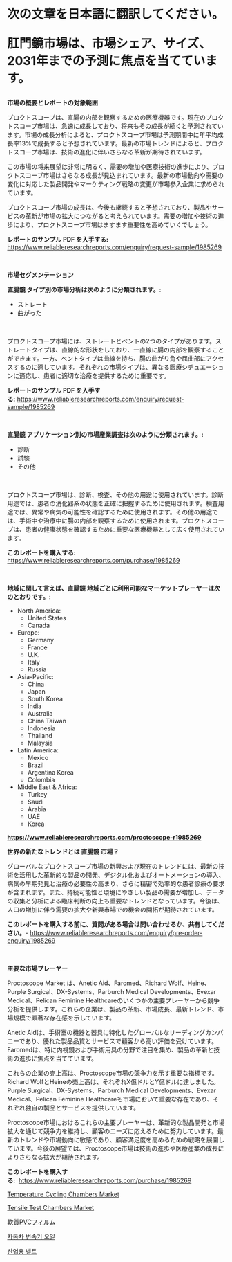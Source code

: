 <p><h1>次の文章を日本語に翻訳してください。

肛門鏡市場は、市場シェア、サイズ、2031年までの予測に焦点を当てています。</h1></p><p><strong>市場の概要とレポートの対象範囲</strong></p>
<p><p>プロクトスコープは、直腸の内部を観察するための医療機器です。現在のプロクトスコープ市場は、急速に成長しており、将来もその成長が続くと予測されています。市場の成長分析によると、プロクトスコープ市場は予測期間中に年平均成長率13%で成長すると予想されています。最新の市場トレンドによると、プロクトスコープ市場は、技術の進化に伴いさらなる革新が期待されています。</p><p>この市場の将来展望は非常に明るく、需要の増加や医療技術の進歩により、プロクトスコープ市場はさらなる成長が見込まれています。最新の市場動向や需要の変化に対応した製品開発やマーケティング戦略の変更が市場参入企業に求められています。</p><p>プロクトスコープ市場の成長は、今後も継続すると予想されており、製品やサービスの革新が市場の拡大につながると考えられています。需要の増加や技術の進歩により、プロクトスコープ市場はますます重要性を高めていくでしょう。</p></p>
<p><strong>レポートのサンプル PDF を入手する:</strong> <a href="https://www.reliableresearchreports.com/enquiry/request-sample/1985269">https://www.reliableresearchreports.com/enquiry/request-sample/1985269</a></p>
<p>&nbsp;</p>
<p><strong>市場セグメンテーション</strong></p>
<p><strong>直腸鏡 タイプ別の市場分析は次のように分類されます。:</strong></p>
<p><ul><li>ストレート</li><li>曲がった</li></ul></p>
<p>&nbsp;</p>
<p><p>プロクトスコープ市場には、ストレートとベントの2つのタイプがあります。ストレートタイプは、直線的な形状をしており、一直線に腸の内部を観察することができます。一方、ベントタイプは曲線を持ち、腸の曲がり角や屈曲部にアクセスするのに適しています。それぞれの市場タイプは、異なる医療シチュエーションに適応し、患者に適切な治療を提供するために重要です。</p></p>
<p><strong>レポートのサンプル PDF を入手する:</strong>&nbsp;<a href="https://www.reliableresearchreports.com/enquiry/request-sample/1985269">https://www.reliableresearchreports.com/enquiry/request-sample/1985269</a></p>
<p>&nbsp;</p>
<p><strong> 直腸鏡 アプリケーション別の市場産業調査は次のように分類されます。:</strong></p>
<p><ul><li>診断</li><li>試験</li><li>その他</li></ul></p>
<p>&nbsp;</p>
<p><p>プロクトスコープ市場は、診断、検査、その他の用途に使用されています。診断用途では、患者の消化器系の状態を正確に把握するために使用されます。検査用途では、異常や病気の可能性を確認するために使用されます。その他の用途では、手術中や治療中に腸の内部を観察するために使用されます。プロクトスコープは、患者の健康状態を確認するために重要な医療機器として広く使用されています。</p></p>
<p><strong>このレポートを購入する:</strong>&nbsp; <a href="https://www.reliableresearchreports.com/purchase/1985269">https://www.reliableresearchreports.com/purchase/1985269</a></p>
<p>&nbsp;</p>
<p><strong>地域に関して言えば、直腸鏡 地域ごとに利用可能なマーケットプレーヤーは次のとおりです。:</strong></p>
<p><ul>
    <li>
        North America:
        <ul>
            <li>United States</li>
            <li>Canada</li>
        </ul>
    </li>
    <li>
        Europe:
        <ul>
            <li>Germany</li>
            <li>France</li>
            <li>U.K.</li>
            <li>Italy</li>
            <li>Russia</li>
        </ul>
    </li>
    <li>
        Asia-Pacific:
        <ul>
            <li>China</li>
            <li>Japan</li>
            <li>South Korea</li>
            <li>India</li>
            <li>Australia</li>
            <li>China Taiwan</li>
            <li>Indonesia</li>
            <li>Thailand</li>
            <li>Malaysia</li>
        </ul>
    </li>
    <li>
        Latin America:
        <ul>
            <li>Mexico</li>
            <li>Brazil</li>
            <li>Argentina Korea</li>
            <li>Colombia</li>
        </ul>
    </li>
    <li>
        Middle East & Africa:
        <ul>
            <li>Turkey</li>
            <li>Saudi</li>
            <li>Arabia</li>
            <li>UAE</li>
            <li>Korea</li>
        </ul>
    </li>
    </ul></p>
<p><strong><a href="https://www.reliableresearchreports.com/proctoscope-r1985269">https://www.reliableresearchreports.com/proctoscope-r1985269</a></strong>&nbsp;</p>
<p><strong>世界の新たなトレンドとは 直腸鏡 市場？</strong></p>
<p><p>グローバルなプロクトスコープ市場の新興および現在のトレンドには、最新の技術を活用した革新的な製品の開発、デジタル化およびオートメーションの導入、病気の早期発見と治療の必要性の高まり、さらに精密で効率的な患者診療の要求が含まれます。また、持続可能性と環境にやさしい製品の需要が増加し、データの収集と分析による臨床判断の向上も重要なトレンドとなっています。今後は、人口の増加に伴う需要の拡大や新興市場での機会の開拓が期待されています。</p></p>
<p><strong>このレポートを購入する前に、質問がある場合は問い合わせるか、共有してください。</strong>- <a href="https://www.reliableresearchreports.com/enquiry/pre-order-enquiry/1985269">https://www.reliableresearchreports.com/enquiry/pre-order-enquiry/1985269</a></p>
<p>&nbsp;</p>
<p><strong>主要な市場プレーヤー</strong></p>
<p><p>Proctoscope Market は、Anetic Aid、Faromed、Richard Wolf、Heine、Purple Surgical、DX-Systems、Parburch Medical Developments、Evexar Medical、Pelican Feminine Healthcareのいくつかの主要プレーヤーから競争分析を提供します。これらの企業は、製品の革新、市場成長、最新トレンド、市場規模で顕著な存在感を示しています。</p><p>Anetic Aidは、手術室の機器と器具に特化したグローバルなリーディングカンパニーであり、優れた製品品質とサービスで顧客から高い評価を受けています。Faromedは、特に内視鏡および手術用具の分野で注目を集め、製品の革新と技術の進歩に焦点を当てています。</p><p>これらの企業の売上高は、Proctoscope市場の競争力を示す重要な指標です。Richard WolfとHeineの売上高は、それぞれX億ドルとY億ドルに達しました。Purple Surgical、DX-Systems、Parburch Medical Developments、Evexar Medical、Pelican Feminine Healthcareも市場において重要な存在であり、それぞれ独自の製品とサービスを提供しています。</p><p>Proctoscope市場におけるこれらの主要プレーヤーは、革新的な製品開発と市場拡大を通じて競争力を維持し、顧客のニーズに応えるために努力しています。最新のトレンドや市場動向に敏感であり、顧客満足度を高めるための戦略を展開しています。今後の展望では、Proctoscope市場は技術の進歩や医療産業の成長によりさらなる拡大が期待されます。</p></p>
<p><strong>このレポートを購入する:</strong>&nbsp;&nbsp;<a href="https://www.reliableresearchreports.com/purchase/1985269">https://www.reliableresearchreports.com/purchase/1985269</a></p>
<p><p><a href="https://github.com/arionmp/Market-Research-Report-List-3/blob/main/temperature-cycling-chambers-market.md">Temperature Cycling Chambers Market</a></p><p><a href="https://github.com/pgtimber/Market-Research-Report-List-2/blob/main/tensile-test-chambers-market.md">Tensile Test Chambers Market</a></p><p><a href="https://medium.com/@shawnsmihv6/%E6%9F%94%E8%BB%9F%E6%80%A7%E3%81%AE%E3%81%82%E3%82%8Bpvc%E3%83%95%E3%82%A3%E3%83%AB%E3%83%A0%E5%B8%82%E5%A0%B4%E3%81%AE%E5%88%86%E6%9E%90-%E3%82%B0%E3%83%AD%E3%83%BC%E3%83%90%E3%83%AB%E7%94%A3%E6%A5%AD%E3%81%AE%E8%A6%96%E7%82%B9%E3%81%A8%E4%BA%88%E6%B8%AC-2024%E5%B9%B4%E3%81%8B%E3%82%892031%E5%B9%B4-6c0e89c9f3a8">軟質PVCフィルム</a></p><p><a href="https://medium.com/@chancelesch/%EC%9E%90%EB%8F%99%EC%B0%A8-%EB%B3%80%EC%86%8D%EA%B8%B0-%EC%9C%A4%ED%99%9C%EC%9C%A0-%EC%8B%9C%EC%9E%A5-%EB%B3%B4%EA%B3%A0%EC%84%9C%EB%8A%94-%EC%9D%B4-%EC%8B%9C%EC%9E%A5%EC%9D%98-%EC%B5%9C%EC%8B%A0-%ED%8A%B8%EB%A0%8C%EB%93%9C-%EB%B0%8F-%EC%84%B1%EC%9E%A5-%EA%B8%B0%ED%9A%8C%EB%A5%BC-%EA%B3%B5%EA%B0%9C%ED%95%9C%EB%8B%A4-372fdaafb4a2">자동차 변속기 오일</a></p><p><a href="https://medium.com/@jadenraynor/%EC%82%B0%EC%97%85-%EB%B2%A8%ED%8A%B8-%EC%8B%9C%EC%9E%A5-%EA%B7%9C%EB%AA%A8-cagr-%ED%8A%B8%EB%A0%8C%EB%93%9C-2024-2030-d9929c5ae98e">산업용 벨트</a></p></p>